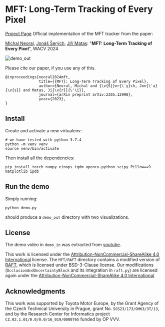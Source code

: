 
# MFT: Long-Term Tracking of Every Pixel

[Project Page](https://cmp.felk.cvut.cz/~serycjon/MFT/)
Official implementation of the MFT tracker from the paper:

[Michal Neoral](https://scholar.google.com/citations?user=fK9nkmQAAAAJ&hl=en&oi=ao), [Jonáš Šerých](https://cmp.felk.cvut.cz/~serycjon/), [Jiří Matas](https://cmp.felk.cvut.cz/~matas/): "**MFT: Long-Term Tracking of Every Pixel**", WACV 2024

![demo_out](https://cmp.felk.cvut.cz/~serycjon/MFT/visuals/demo_out.gif)

Please cite our paper, if you use any of this.

    @inproceedings{neoral2024mft,
                   title={{MFT}: Long-Term Tracking of Every Pixel},
                   author={Neoral, Michal and {\v{S}}er{\`y}ch, Jon{\'a}{\v{s}} and Matas, Ji{\v{r}}{\'\i}},
                   journal={arXiv preprint arXiv:2305.12998},
                   year={2023},
    }


## Install

Create and activate a new virtualenv:

    # we have tested with python 3.7.4
    python -m venv venv
    source venv/bin/activate

Then install all the dependencies:

    pip install torch numpy einops tqdm opencv-python scipy Pillow==9 matplotlib ipdb


## Run the demo

Simply running:

    python demo.py

should produce a `demo_out` directory with two visualizations.


## License

The demo video in `demo_in` was extracted from [youtube](https://www.youtube.com/watch?v=ugsJtsO9w1A).

This work is licensed under the [Attribution-NonCommercial-ShareAlike 4.0 International](https://creativecommons.org/licenses/by-nc-sa/4.0/) license.
The `MFT/RAFT` directory contains a modified version of [RAFT](https://github.com/princeton-vl/RAFT), which is licensed under BSD-3-Clause license.
Our modifications (`OcclusionAndUncertaintyBlock` and its integration in `raft.py`) are licensed again under the [Attribution-NonCommercial-ShareAlike 4.0 International](https://creativecommons.org/licenses/by-nc-sa/4.0/).


## Acknowledgments

This work was supported by Toyota Motor Europe,
by the Grant Agency of the Czech Technical University in Prague, grant No. `SGS23/173/OHK3/3T/13`, and
by the Research Center for Informatics project `CZ.02.1.01/0.0/0.0/16_019/0000765` funded by OP VVV.

